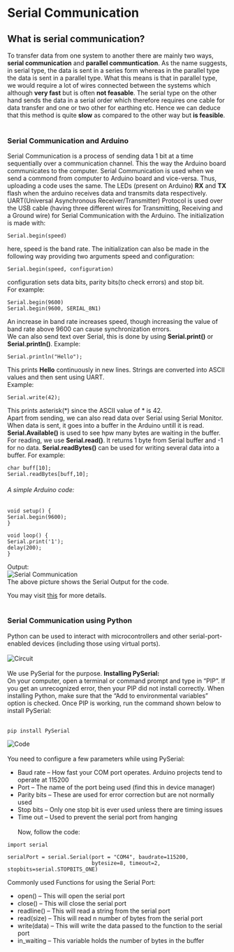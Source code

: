 # Serial Communication
## What is serial communication?
To transfer data from one system to another there are mainly two ways, **serial communication** and **parallel communtication**. As the name suggests, in serial type, the data is sent in a series form whereas in the parallel type the data is sent in a parallel type. What this means is that in parallel type, we would require a lot of wires connected between the systems which although **very fast** but is often **not feasable**. The serial type on the other hand sends the data in a serial order which therefore requires one cable for data transfer and one or two other for earthing etc. Hence we can deduce that this method is quite **slow** as compared to the other way but **is feasible**.<br><br>
### Serial Communication and Arduino
Serial Communication is a process of sending data 1 bit at a time sequentially over a communication channel. This the way the Arduino board communicates to the computer. Serial Communication is used when we send a commond from computer to Arduino board and vice-versa. Thus, uploading a code uses the same. The LEDs (present on Arduino) **RX** and **TX** flash when the arduino receives data and transmits data respectively.<br>
UART(Universal Asynchronous Receiver/Transmitter) Protocol is used over the USB cable (having three different wires for Transmitting, Receiving and a Ground wire) for Serial Communication with the Arduino. The initialization is made with:<br>
~~~
Serial.begin(speed)
~~~
here, speed is the band rate. The initialization can also be made in the following way providing two arguments speed and configuration:<br>
~~~
Serial.begin(speed, configuration)
~~~
configuration sets data bits, parity bits(to check errors) and stop bit.<br>
For example:<br>
~~~
Serial.begin(9600)
Serial.begin(9600, SERIAL_8N1)
~~~
An increase in band rate increases speed, though increasing the value of band rate above 9600 can cause synchronization errors.<br>We can also send text over Serial, this is done by using **Serial.print()** or **Serial.println()**. Example:
~~~ 
Serial.println("Hello");
~~~
This prints **Hello** continuously in new lines. Strings are converted into ASCII values and then sent using UART.<br>
Example:
~~~
Serial.write(42);
~~~
This prints asterisk(\*) since the ASCII value of * is 42.<br>
Apart from sending, we can also read data over Serial using Serial Monitor. When data is sent, it goes into a buffer in the Arduino untill it is read. **Serial.Available()** is used to see hpw many bytes are waiting in the buffer. For reading, we use **Serial.read()**. It returns 1 byte from Serial buffer and -1 for no data. **Serial.readBytes()** can be used for writing several data into a buffer. For example:
~~~
char buff[10];
Serial.readBytes[buff,10];
~~~
###### A simple Arduino code:<br>
~~~
void setup() {
Serial.begin(9600);
}

void loop() {
Serial.print('1');
delay(200);
}
~~~
Output:<br>
![Serial Communication](https://cdn.instructables.com/FOO/XDSD/J7JMSYT1/FOOXDSDJ7JMSYT1.LARGE.jpg?auto=webp&frame=1&fit=bounds)<br>
The above picture shows the Serial Output for the code.<br>

You may visit 
[this](https://www.arduino.cc/reference/en/language/functions/communication/serial/)
for more details.<br><br>
### Serial Communication using Python
Python can be used to interact with microcontrollers and other serial-port-enabled devices (including those using virtual ports). <br><br>
![Circuit](https://maker.pro/storage/3ZalKvD/3ZalKvDI6JPuLpMCvWxz2oBSmXKVYf7QkYM8gOTB.jpeg)
<br><br>We use PySerial for the purpose. **Installing PySerial:**<br>
On your computer, open a terminal or command prompt and type in “PIP”. If you get an unrecognized error, then your PIP did not install correctly. When installing Python, make sure that the “Add to environmental variables” option is checked. Once PIP is working, run the command shown below to install PySerial:<br><br>
~~~
pip install PySerial
~~~
![Code](https://maker.pro/storage/GUHsXPu/GUHsXPuNUHsokHAOP5zJtPiLlj99w8WUhPWOuhu3.jpeg)<br><br>
You need to configure a few parameters while using PySerial:<br>
* Baud rate – How fast your COM port operates. Arduino projects tend to operate at 115200
* Port – The name of the port being used (find this in device manager)
* Parity bits – These are used for error correction but are not normally used
* Stop bits – Only one stop bit is ever used unless there are timing issues
* Time out – Used to prevent the serial port from hanging<br><br>
Now, follow the code:<br>
~~~
import serial

serialPort = serial.Serial(port = "COM4", baudrate=115200,
                           bytesize=8, timeout=2, stopbits=serial.STOPBITS_ONE)
~~~
Commonly used Functions for using the Serial Port:
* open() – This will open the serial port
* close() – This will close the serial port
* readline() – This will read a string from the serial port
* read(size) – This will read n number of bytes from the serial port
* write(data) – This will write the data passed to the function to the serial port
* in_waiting – This variable holds the number of bytes in the buffer<br><br>
